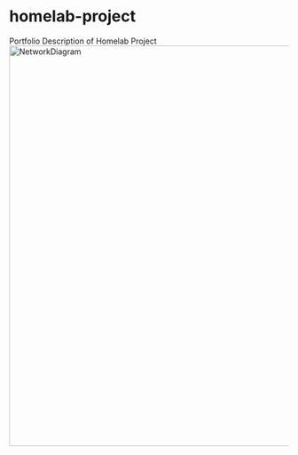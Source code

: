 # homelab-project
Portfolio Description of Homelab Project
<img width="761" height="721" alt="NetworkDiagram" src="https://github.com/user-attachments/assets/aadce683-8265-406c-be93-c6e9a6d1a2ae" />
